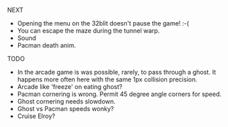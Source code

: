 
NEXT

- Opening the menu on the 32blit doesn't pause the game! :-(
- You can escape the maze during the tunnel warp.
- Sound
- Pacman death anim.

TODO

- In the arcade game is was possible, rarely, to pass through a ghost. It happens more often here with the same 1px collision precision.
- Arcade like 'freeze' on eating ghost?
- Pacman cornering is wrong.  Permit 45 degree angle corners for speed.
- Ghost cornering needs slowdown.
- Ghost vs Pacman speeds wonky?
- Cruise Elroy?